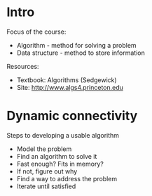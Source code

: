 # Intro

Focus of the course:
- Algorithm - method for solving a problem
- Data structure - method to store information

Resources: 
- Textbook: Algorithms (Sedgewick)
- Site: http://www.algs4.princeton.edu

# Dynamic connectivity

Steps to developing a usable algorithm
- Model the problem
- Find an algorithm to solve it
- Fast enough? Fits in memory?
- If not, figure out why
- Find a way to address the problem
- Iterate until satisfied


